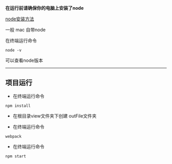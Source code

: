 
**在运行前请确保你的电脑上安装了node**

[node安装方法](http://www.runoob.com/nodejs/nodejs-tutorial.html)

一般 mac 自带node

在终端运行命令

```
node -v
```

可以查看node版本

-----------------------------

## 项目运行

* 在终端运行命令

```
npm install
```

* 在根目录view文件夹下创建 outFile文件夹

* 在终端运行命令

```
webpack
```

* 在终端运行命令

```
npm start
```
